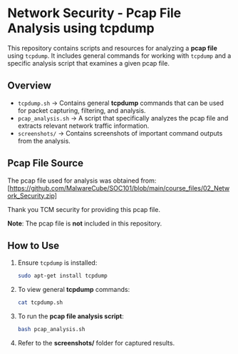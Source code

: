 # Network Security - Pcap File Analysis using tcpdump

This repository contains scripts and resources for analyzing a **pcap file** using `tcpdump`. It includes general commands for working with `tcpdump` and a specific analysis script that examines a given pcap file.

## Overview

- `tcpdump.sh` → Contains general **tcpdump** commands that can be used for packet capturing, filtering, and analysis.
- `pcap_analysis.sh` → A script that specifically analyzes the pcap file and extracts relevant network traffic information.
- `screenshots/` → Contains screenshots of important command outputs from the analysis.

## Pcap File Source

The pcap file used for analysis was obtained from:  
[https://github.com/MalwareCube/SOC101/blob/main/course_files/02_Network_Security.zip]  

Thank you TCM security for providing this pcap file.

**Note**: The pcap file is **not** included in this repository. 


## How to Use

1. Ensure `tcpdump` is installed:
    ```bash
    sudo apt-get install tcpdump
    ```

2. To view general **tcpdump** commands:
    ```bash
    cat tcpdump.sh
    ```

3. To run the **pcap file analysis script**:
    ```bash
    bash pcap_analysis.sh
    ```

4. Refer to the **screenshots/** folder for captured results.
